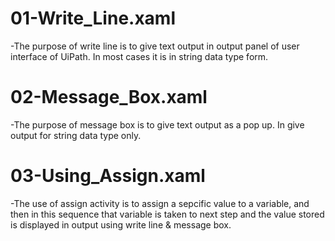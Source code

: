 # 01-Write_Line.xaml
-The purpose of write line is to give text output in output panel of user interface of UiPath. In most cases it is in string data type form.

# 02-Message_Box.xaml
-The purpose of message box is to give text output as a pop up. In give output for string data type only.

# 03-Using_Assign.xaml
-The use of assign activity is to assign a sepcific value to a variable, and then in this sequence that variable is taken to next step and the value stored is displayed in output using write line & message box.